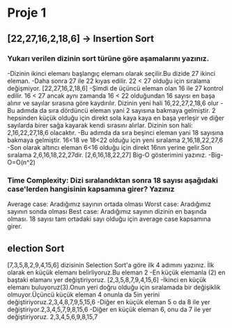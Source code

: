 # Proje 1
## [22,27,16,2,18,6] -> Insertion Sort
### Yukarı verilen dizinin sort türüne göre aşamalarını yazınız.
-Dizinin ikinci elemanı başlangıç elemanı olarak seçilir.Bu dizide 27 ikinci eleman.
-Daha sonra 27 ile 22 kıyas edilir. 22 < 27 olduğu için sıralama değişmiyor. [22,27,16,2,18,6]
-Şimdi de üçüncü eleman olan 16 ile 27 kontrol edilir. 16 < 27 ancak aynı zamanda 16 < 22 olduğundan 16 sayısı en başa alınır ve sayılar sırasına göre kaydırılır. Dizinin yeni hali 16,22,27,2,18,6 olur
-Bu adımda da sıra dördüncü eleman yani 2 sayısına bakmaya gelmiştir. 2 hepsinden küçük olduğu için direkt sola kaya kaya en başa yerleşir ve diğer sayılarda birer sağa kayarak kendi sırasını alırlar. Dizinin son hali: 2,16,22,27,18,6 olacaktır.
-Bu adımda da sıra beşinci eleman yani 18 sayısına bakmaya gelmiştir. 16<18 ve 18<22 olduğu için yeni sıralama 2,16,18,22,27,6
-Son olarak altıncı eleman 6<16 olduğu için direkt 16nın yerine gelir.Son sıralama 2,6,16,18,22,27dir.
[2,6,16,18,22,27]
Big-O gösterimini yazınız.
-Big-O=O(n^2)
### Time Complexity: Dizi sıralandıktan sonra 18 sayısı aşağıdaki case'lerden hangisinin kapsamına girer? Yazınız
Average case: Aradığımız sayının ortada olması
Worst case: Aradığımız sayının sonda olması
Best case: Aradığımız sayının dizinin en başında olması.
18 sayısı tam ortadaki sayı olduğu için average case kapsamına girer.
## election Sort
[7,3,5,8,2,9,4,15,6] dizisinin Selection Sort'a göre ilk 4 adımını yazınız.
İlk olarak en küçük elemanı belirliyoruz.Bu eleman 2
-En küçük elemanla (2) en baştaki elamanı yer değiştiriyoruz.
[2,3,5,8,7,9,4,15,6]
-İkinci en küçük elemanı buluyoruz(3).Onun yeri doğru olduğu için sıralamada bir değişiklik olmuyor.Üçüncü küçük eleman 4 onunla da 5in yerini değiştiriyoruz.2,3,4,8,7,9,5,15,6
-Diğer en küçük eleman 5 o da 8 ile yer değiştiriyor.2,3,4,5,7,9,8,15,6
-Diğer en küçük eleman 6, onu da 7 ile yer değiştiriyoruz. 2,3,4,5,6,9,8,15,7



